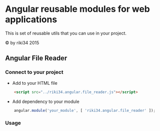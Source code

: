 # Angular reusable modules for web applications

This is set of reusable utils that you can use in your project.

© by riki34 2015

## Angular File Reader

### Connect to your project
* Add to your HTML file
```html
    <script src="../riki34.angular.file_reader.js"></script>
```

* Add dependency to your module
```javascript
    angular.module('your_module', [ 'riki34.angular.file_reader' ]);
```

### Usage

